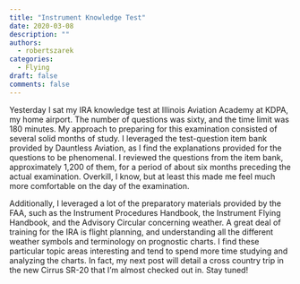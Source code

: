 ```yaml
---
title: "Instrument Knowledge Test"
date: 2020-03-08
description: ""
authors:
  - robertszarek
categories:
  - Flying
draft: false
comments: false
---
```


Yesterday I sat my IRA knowledge test at Illinois Aviation Academy at KDPA, my home airport. The number of questions was sixty, and the time limit was 180 minutes. My approach to preparing for this examination consisted of several solid months of study. I leveraged the test-question item bank provided by Dauntless Aviation, as I find the explanations provided for the questions to be phenomenal. I reviewed the questions from the item bank, approximately 1,200 of them, for a period of about six months preceding the actual examination. Overkill, I know, but at least this made me feel much more comfortable on the day of the examination.

Additionally, I leveraged a lot of the preparatory materials provided by the FAA, such as the Instrument Procedures Handbook, the Instrument Flying Handbook, and the Advisory Circular concerning weather. A great deal of training for the IRA is flight planning, and understanding all the different weather symbols and terminology on prognostic charts. I find these particular topic areas interesting and tend to spend more time studying and analyzing the charts. In fact, my next post will detail a cross country trip in the new Cirrus SR-20 that I’m almost checked out in. Stay tuned!

